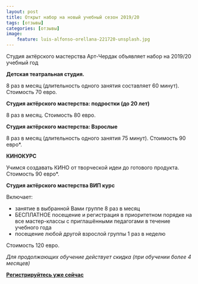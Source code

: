 ```yaml
---
layout: post
title: Открыт набор на новый учебный сезон 2019/20
tags: [отзывы]
categories: [отзывы]
image:
    feature: luis-alfonso-orellana-221720-unsplash.jpg
---
```


Студия актёрского мастерства Арт-Чердак объявляет набор на 2019/20 учебный год

**Детская театральная студия.**

8 раз в месяц (длительность одного занятия  составляет 60 минут).
Стоимость 70 евро.

**Студия актёрского мастерства: подростки (до 20 лет)**

8 раз в месяц.
Стоимость 80 евро. 

**Студия актёрского мастерства: Взрослые**

8 раз в месяц (длительность одного занятия 75 минут).
Стоимость 90 евро*.

**КИНОКУРС**

Учимся создавать КИНО от творческой идеи до готового продукта.
Стоимость 90 евро*.

**Студия актёрского мастерства ВИП курс**

Включает: 
+ занятие в выбранной Вами группе 8 раз в месяц 
+ БЕСПЛАТНОЕ  посещение  и регистрация в приоритетном порядке на все мастер-классы с приглашёнными педагогами в течение учебного года
+ посещение любой другой взрослой группы 1 раз в неделю 

Стоимость 120 евро.

*Для продолжающих обучение действует скидка (при обучении более 4 месяцев)*

[**Регистрируйтесь уже сейчас**](/signup/)